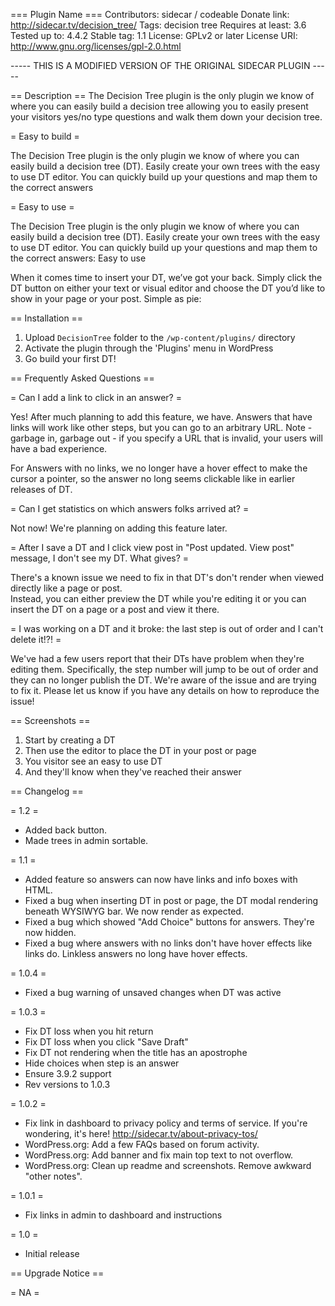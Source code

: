 === Plugin Name ===
Contributors: sidecar / codeable
Donate link: http://sidecar.tv/decision_tree/
Tags: decision tree
Requires at least: 3.6
Tested up to: 4.4.2
Stable tag: 1.1
License: GPLv2 or later
License URI: http://www.gnu.org/licenses/gpl-2.0.html

----- THIS IS A MODIFIED VERSION OF THE ORIGINAL SIDECAR PLUGIN -----

== Description ==
The Decision Tree plugin is the only plugin we know of where you can easily build 
a decision tree allowing you to easily present your visitors yes/no type questions
and walk them down your decision tree.

= Easy to build =

The Decision Tree plugin is the only plugin we know of where you can easily build 
a decision tree (DT).  Easily create your own trees with the easy to use DT editor. 
You can quickly build up your questions and map them to the correct answers

= Easy to use =

The Decision Tree plugin is the only plugin we know of where you can easily build a 
decision tree (DT).  Easily create your own trees with the easy to use DT editor. 
You can quickly build up your questions and map them to the correct answers:
Easy to use

When it comes time to insert your DT, we’ve got your back.  Simply click the DT 
button on either your text or visual editor and choose the DT you’d like to show 
in your page or your post. Simple as pie:

== Installation ==

1. Upload `DecisionTree` folder to the `/wp-content/plugins/` directory
1. Activate the plugin through the 'Plugins' menu in WordPress
1. Go build your first DT!

== Frequently Asked Questions ==

= Can I add a link to click in an answer? =

Yes!  After much planning to add this feature, we have. Answers that
have links will work like other steps, but you can
go to an arbitrary URL.  Note - garbage in, garbage out - if you specify
a URL that is invalid, your users will have a bad experience.

For Answers with no links, we no longer have a hover effect to make
the cursor a pointer, so the answer no long seems clickable like in
earlier releases of DT.

= Can I get statistics on which answers folks arrived at? =

Not now!  We're planning on adding this feature later.

= After I save a DT and I click view post in "Post updated. View post" message, I don't see my DT.  What gives? =

There's a known issue we need to fix in that DT's don't render when viewed directly like a page or post.  
Instead, you can either preview the DT while you're editing it or you can insert the DT on a page
or a post and view it there.

= I was working on a DT and it broke: the last step is out of order and I can't delete it!?! =

We've had a few users report that their DTs have problem when they're editing
them.  Specifically, the step number will jump to be out of order and they can
 no longer publish the DT.  We're aware of the issue and are trying to fix it.
 Please let us know if you have any details on how to reproduce the issue!

== Screenshots ==

1. Start by creating a DT 
2. Then use the editor to place the DT in your post or page
3. You visitor see an easy to use DT 
4. And they'll know when they've reached their answer 

== Changelog ==

= 1.2 =
* Added back button.
* Made trees in admin sortable. 

= 1.1 =
* Added feature so answers can now have links and info boxes with HTML.
* Fixed a bug when inserting DT in post or page, the DT modal rendering beneath WYSIWYG bar. We now render as expected.
* Fixed a bug which showed "Add Choice" buttons for answers. They're now hidden.
* Fixed a bug where answers with no links don't have hover effects like links do. Linkless answers no long have hover effects.

= 1.0.4 =
* Fixed a bug warning of unsaved changes when DT was active

= 1.0.3 =
* Fix DT loss when you hit return
* Fix DT loss when you click "Save Draft"
* Fix DT not rendering when the title has an apostrophe
* Hide choices when step is an answer
* Ensure 3.9.2 support
* Rev versions to 1.0.3

= 1.0.2 =
* Fix link in dashboard to privacy policy and terms of service.  If you're wondering, it's here! http://sidecar.tv/about-privacy-tos/
* WordPress.org: Add a few FAQs based on forum activity.
* WordPress.org: Add banner and fix main top text to not overflow.
* WordPress.org: Clean up readme and screenshots.   Remove awkward "other notes". 

= 1.0.1 =
* Fix links in admin to dashboard and instructions

= 1.0 =
* Initial release

== Upgrade Notice ==

= NA =

